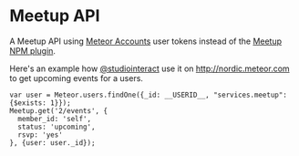 Meetup API
=================

A Meetup API using [Meteor Accounts](https://atmospherejs.com/meteor/accounts-meetup) user tokens instead of the [Meetup NPM plugin](https://www.npmjs.org/package/meetup-api).

Here's an example how [@studiointeract](http://twitter.com/studiointeract) use it on http://nordic.meteor.com to get upcoming events for a users.

```
var user = Meteor.users.findOne({_id: __USERID__, "services.meetup": {$exists: 1}});
Meetup.get('2/events', {
  member_id: 'self',
  status: 'upcoming',
  rsvp: 'yes'
}, {user: user._id});
```
